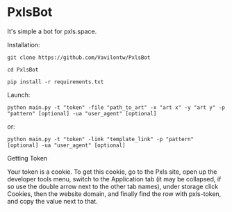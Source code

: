 # PxlsBot
It's simple a bot for pxls.space.

Installation:

    git clone https://github.com/Vavilontw/PxlsBot

    cd PxlsBot

    pip install -r requirements.txt

Launch:

    python main.py -t "token" -file "path_to_art" -x "art x" -y "art y" -p "pattern" [optional] -ua "user_agent" [optional]

or:

    python main.py -t "token" -link "template_link" -p "pattern" [optional] -ua "user_agent" [optional]

Getting Token

Your token is a cookie. To get this cookie, go to the Pxls site, open up the developer tools menu, switch to the Application tab (it may be collapsed, if so use the double arrow next to the other tab names), under storage click Cookies, then the website domain, and finally find the row with pxls-token, and copy the value next to that.

